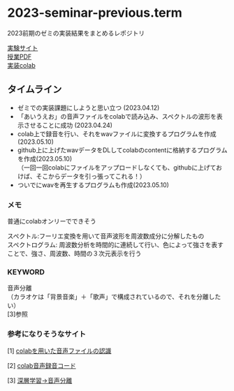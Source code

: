 # 2023-seminar-previous.term
2023前期のゼミの実装結果をまとめるレポジトリ

[実験サイト](http://www.sap.ist.i.kyoto-u.ac.jp/members/inoue/le4-audio/)  <br>
[授業PDF](https://drive.google.com/file/d/1kUTLW88KxTm--3_VQFFObd-vioAEgRci/view)  <br>
[実装colab](https://colab.research.google.com/drive/1npe5XEhCqQaWDQRtWXWtYRGTwpfrGlK-?usp=sharing)



## タイムライン

- ゼミでの実装課題にしようと思い立つ (2023.04.12)
- 「あいうえお」の音声ファイルをcolabで読み込み、スペクトルの波形を表示させることに成功 (2023.04.24)  <br>
- colab上で録音を行い、それをwavファイルに変換するプログラムを作成(2023.05.10)<br>
- github上に上げたwavデータをDLしてcolabのcontentに格納するプログラムを作成(2023.05.10)<br>
（一回一回colabにファイルをアップロードしなくても、githubに上げておけば、そこからデータを引っ張ってこれる！）
- ついでにwavを再生するプログラムも作成(2023.05.10)

### メモ 

普通にcolabオンリーでできそう  <br>

スペクトル:フーリエ変換を用いて音声波形を周波数成分に分解したもの   <br>
スペクトログラム: 周波数分析を時間的に連続して行い、色によって強さを表すことで、強さ、周波数、時間の３次元表示を行う


### KEYWORD
音声分離<br>
（カラオケは「背景音楽」＋「歌声」で構成されているので、それを分離したい）<br>
[3]参照


### 参考になりそうなサイト

[1] [colabを用いた音声ファイルの認識](https://zenn.dev/tam_tam/articles/d59250ecf25628)  <br>

[2] [colab音声録音コード](https://gist.github.com/tam17aki/8bfa2a42dab0061ee2641aed32dd1d30) <br>

[3] [深層学習→音声分離](https://olaris.jp/poststag/PPrQHWLo)

